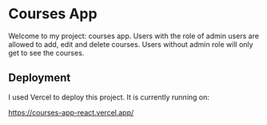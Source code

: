 # Courses App

Welcome to my project: courses app. Users with the role of admin users are allowed to add, edit and delete courses. Users without admin role will only get to see the courses. 

## Deployment

I used Vercel to deploy this project. It is currently running on:

https://courses-app-react.vercel.app/
